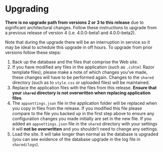 # Upgrading

**There is no upgrade path from versions 2 or 3 to this release** due to significant architectural changes. Follow these instructions to upgrade from a previous release of version 4 (i.e. 4.0.0-beta1 and 4.0.0-beta2).

Note that during the upgrade there will be an interruption in service so it may be ideal to schedule this upgrade in off hours. To upgrade from prior versions follow these steps:

1. Back up the database and the files that comprise the Web site.
2. If you have modified any files in the application (such as `.cshtml` Razor template files), please make a note of which changes you&rsquo;ve made, these changes will have to be performed again. Changes to the `shared` directory (such as to `style.css` or uploaded files) will be maintained.
3. Replace the application files with the files from this release. **Ensure that your `shared` directory is not overwritten when replacing application files**.
4. The `appsettings.json` file in the application folder will be replaced when you copy in files from the release. If you modified this file please compare to the file you backed up in the first step above to ensure any configuration changes you made initially are set in the new file. If you added an `appsettings.json` file in the `shared` directory with your settings it will **not be overwritten** and you shouldn&rsquo;t need to change any settings.
5. Load the site. It will take longer than normal as the database is upgraded (you can see evidence of the database upgrade in the log file in `shared/logs`).
